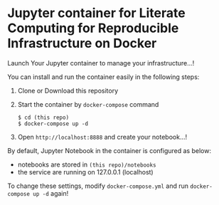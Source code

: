# Jupyter container for Literate Computing for Reproducible Infrastructure on Docker

Launch Your Jupyter container to manage your infrastructure...!

You can install and run the container easily in the following steps:

1. Clone or Download this repository
2. Start the container by `docker-compose` command

    ```
    $ cd (this repo)
    $ docker-compose up -d
    ```

3. Open `http://localhost:8888` and create your notebook...!

By default, Jupyter Notebook in the container is configured as below:

- notebooks are stored in `(this repo)/notebooks`
- the service are running on 127.0.0.1 (localhost)

To change these settings, modify `docker-compose.yml` and run `docker-compose up -d` again!
